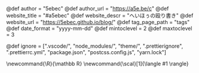 <!--
global page variables
-->
@def author = "5ebec"
@def author_url = "https://a5e.be/c"
@def website_title = "#a5ebec"
@def website_descr = "へいほぅの殴り書き"
@def website_url = "https://5ebec.github.io/blog/"
@def tag_page_path = "tags"
@def date_format = "yyyy-mm-dd"
@def mintoclevel = 2
@def maxtoclevel = 3


<!--
Add here files or directories that should be ignored by Franklin, otherwise
these files might be copied and, if markdown, processed by Franklin which
you might not want. Indicate directories by ending the name with a `/`.
-->
@def ignore = [".vscode/", "node_modules/", "theme/", ".prettierignore",
    ".prettierrc.yml", "package.json", "postcss.config.js", "yarn.lock"]

<!--
Add here global latex commands to use throughout your
pages. It can be math commands but does not need to be.
For instance:
* \newcommand{\phrase}{This is a long phrase to copy.}
-->
\newcommand{\R}{\mathbb R}
\newcommand{\scal}[1]{\langle #1 \rangle}
